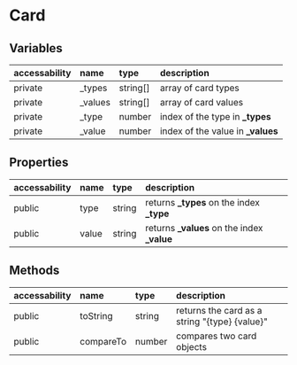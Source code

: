 # Card

## Variables

| accessability | name    | type     | description                       |
| :------------ | :------ | :------- | :-------------------------------- |
| private       | _types  | string[] | array of card types               |
| private       | _values | string[] | array of card values              |
| private       | _type   | number   | index of the type in **_types**   |
| private       | _value  | number   | index of the value in **_values** |

## Properties

| accessability | name  | type   | description                                 |
| :------------ | :---- | :----- | :------------------------------------------ |
| public        | type  | string | returns **_types** on the index **_type**   |
| public        | value | string | returns **_values** on the index **_value** |

## Methods

| accessability | name      | type   | description                                   |
| :------------ | :-------- | :----- | :-------------------------------------------- |
| public        | toString  | string | returns the card as a string "{type} {value}" |
| public        | compareTo | number | compares two card objects                     |
